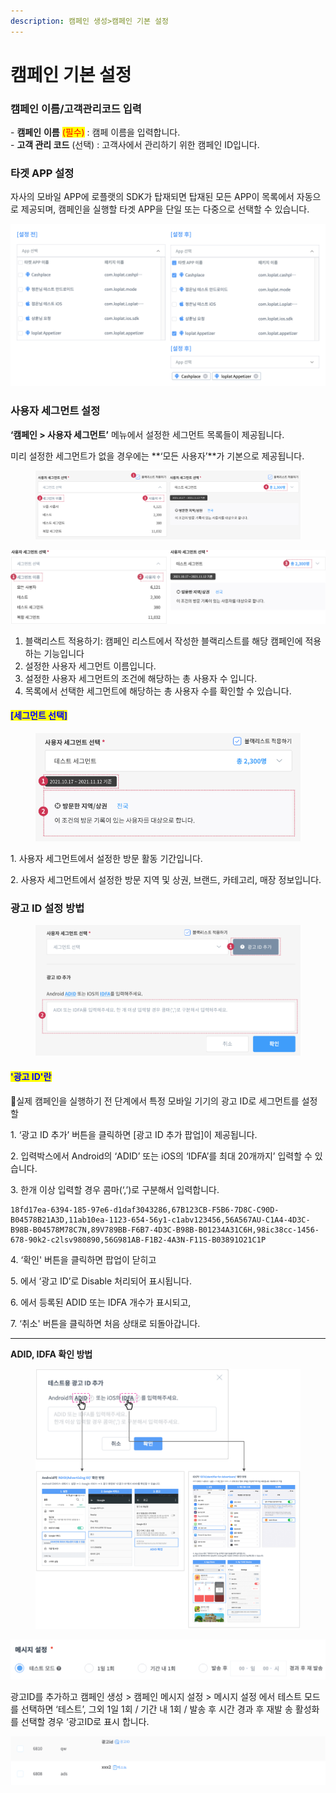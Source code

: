 ```yaml
---
description: 캠페인 생성>캠페인 기본 설정
---
```


# 캠페인 기본 설정

### 캠페인 이름/고객관리코드 입력

\- **캠페인** **이름** <mark style="color:red;">(필수)</mark> : 캠페 이름을 입력합니다.\
\- **고객 관리 코드** (선택) : 고객사에서 관리하기 위한 캠페인 ID입니다.

### **타겟 APP 설정**

자사의 모바일 APP에 로플랫의 SDK가 탑재되면 탑재된 모든 APP이 목록에서 자동으로 제공되며, 캠페인을 실행할 타겟 APP을 단일 또는 다중으로 선택할 수 있습니다.

![](<../../.gitbook/assets/image (12) (1).png>)

### **사용자 세그먼트 설정**

**‘캠페인 > 사용자 세그먼트’** 메뉴에서 설정한 세그먼트 목록들이 제공됩니다.

미리 설정한 세그먼트가 없을 경우에는 **‘모든 사용자’**가 기본으로 제공됩니다.

<figure><img src="../../.gitbook/assets/image.png" alt=""><figcaption></figcaption></figure>

![](<../../.gitbook/assets/image (52).png>)

1. 블랙리스트 적용하기: 캠페인 리스트에서 작성한 블랙리스트를 해당 캠페인에 적용하는 기능입니다
2. 설정한 사용자 세그먼트 이름입니다.
3. 설정한 사용자 세그먼트의 조건에 해당하는 총 사용자 수 입니다.
4. 목록에서 선택한 세그먼트에 해당하는 총 사용자 수를 확인할 수 있습니다.

#### <mark style="color:blue;">**\[세그먼트 선택]**</mark>

<figure><img src="../../.gitbook/assets/image (1).png" alt=""><figcaption></figcaption></figure>

1\. 사용자 세그먼트에서 설정한 방문 활동 기간입니다.

2\. 사용자 세그먼트에서 설정한 방문 지역 및 상권, 브랜드, 카테고리, 매장 정보입니다.

### **광고 ID 설정 방법**

<figure><img src="../../.gitbook/assets/image (14).png" alt=""><figcaption></figcaption></figure>

#### <mark style="color:blue;">'광고 ID'란</mark>

실제 캠페인을 실행하기 전 단계에서 특정 모바일 기기의 광고 ID로 세그먼트를 설정할&#x20;

1\. ‘광고 ID 추가’ 버튼을 클릭하면 \[광고 ID 추가 팝업]이 제공됩니다.

2\. 입력박스에서 Android의 ‘ADID’ 또는 iOS의 ‘IDFA’를 최대 20개까지’ 입력할 수 있습니다.

3\. 한개 이상 입력할 경우 콤마(‘,’)로 구분해서 입력합니다.

```
18fd17ea-6394-185-97e6-d1daf3043286,67B123CB-F5B6-7D8C-C90D-B04578B21A3D,11ab10ea-1123-654-56y1-c1abv123456,56A567AU-C1A4-4D3C-B98B-B04578M78C7N,89V789BB-F6B7-4D3C-B98B-B01234A31C6H,98ic38cc-1456-678-90k2-c2lsv980890,56G981AB-F1B2-4A3N-F11S-B03891O21C1P
```

4\. ‘확인' 버튼을 클릭하면 팝업이 닫히고

5\. 에서 ‘광고 ID’로 Disable 처리되어 표시됩니다.

6\. 에서 등록된 ADID 또는 IDFA 개수가 표시되고,

7\. ‘취소' 버튼을 클릭하면 처음 상태로 되돌아갑니다.

***

**ADID, IDFA 확인 방법**

<figure><img src="../../.gitbook/assets/image (3).png" alt=""><figcaption></figcaption></figure>

![](<../../.gitbook/assets/image (50).png>)

광고ID를 추가하고 캠페인 생성 > 캠페인 메시지 설정 > 메시지 설정 에서 테스트 모드를 선택하면 ‘테스트’, 그외 1일 1회 / 기간 내 1회 / 발송 후 시간 경과 후 재발 송 활성화 를 선택할 경우 ‘광고ID로 표시 합니다.

![](<../../.gitbook/assets/image (31).png>)
